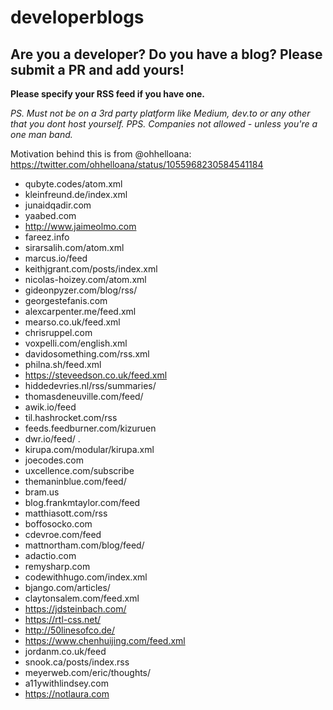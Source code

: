 # developerblogs

## Are you a developer? Do you have a blog? Please submit a PR and add yours!

**Please specify your RSS feed if you have one.**

_PS. Must not be on a 3rd party platform like Medium, dev.to or any other that you dont host yourself._
_PPS. Companies not allowed - unless you're a one man band._

Motivation behind this is from @ohhelloana: https://twitter.com/ohhelloana/status/1055968230584541184

- qubyte.codes/atom.xml
- kleinfreund.de/index.xml 
- junaidqadir.com 
- yaabed.com
- http://www.jaimeolmo.com
- fareez.info
- sirarsalih.com/atom.xml
- marcus.io/feed
- keithjgrant.com/posts/index.xml
- nicolas-hoizey.com/atom.xml
- gideonpyzer.com/blog/rss/
- georgestefanis.com
- alexcarpenter.me/feed.xml
- mearso.co.uk/feed.xml
- chrisruppel.com
- voxpelli.com/english.xml
- davidosomething.com/rss.xml
- philna.sh/feed.xml
- https://steveedson.co.uk/feed.xml
- hiddedevries.nl/rss/summaries/
- thomasdeneuville.com/feed/
- awik.io/feed
- til.hashrocket.com/rss
- feeds.feedburner.com/kizuruen 
- dwr.io/feed/ .
- kirupa.com/modular/kirupa.xml
- joecodes.com
- uxcellence.com/subscribe 
- themaninblue.com/feed/
- bram.us
- blog.frankmtaylor.com/feed 
- matthiasott.com/rss
- boffosocko.com
- cdevroe.com/feed
- mattnortham.com/blog/feed/
- adactio.com
- remysharp.com
- codewithhugo.com/index.xml
- bjango.com/articles/ 
- claytonsalem.com/feed.xml
- https://jdsteinbach.com/
- https://rtl-css.net/
- http://50linesofco.de/
- https://www.chenhuijing.com/feed.xml
- jordanm.co.uk/feed
- snook.ca/posts/index.rss
- meyerweb.com/eric/thoughts/
- a11ywithlindsey.com
- https://notlaura.com
